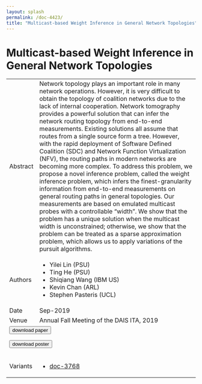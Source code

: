 ```yaml
---
layout: splash
permalink: /doc-4423/
title: "Multicast-based Weight Inference in General Network Topologies"
---
```


# Multicast-based Weight Inference in General Network Topologies

<table>
    <tbody>
    <tr>
        <td>Abstract</td>
        <td>Network topology plays an important role in many network operations. However, it is very difficult to obtain the topology of coalition networks due to the lack of internal cooperation. Network tomography provides a powerful solution that can infer the network routing topology from end-to-end measurements. Existing solutions all assume that routes from a single source form a tree. However, with the rapid deployment of Software Defined Coalition (SDC) and Network Function Virtualization (NFV), the routing paths in modern networks are becoming more complex. To address this problem, we propose a novel inference problem, called the weight inference problem, which infers the finest-granularity information from end-to-end measurements on general routing paths in general topologies. Our measurements are based on emulated multicast probes with a controllable “width”. We show that the problem has a unique solution when the multicast width is unconstrained; otherwise, we show that the problem can be treated as a sparse approximation problem, which allows us to apply variations of the pursuit algorithms.</td>
    </tr>
    <tr>
        <td>Authors</td>
        <td>
            <ul>
                <li>Yilei Lin (PSU)</li>
                <li>Ting He (PSU)</li>
                <li>Shiqiang Wang (IBM US)</li>
                <li>Kevin Chan (ARL)</li>
                <li>Stephen Pasteris (UCL)</li>
            </ul>
        </td>
    </tr>
    <tr>
        <td>Date</td>
        <td>Sep-2019</td>
    </tr>
    <tr>
        <td>Venue</td>
        <td>Annual Fall Meeting of the DAIS ITA, 2019</td>
    </tr>
        <tr>
            <td colspan="2">
                <form method="get" action="https://ibm.box.com/v/doc-4423-paper">
                    <button type="submit">download paper</button>
                </form>
                <form method="get" action="https://ibm.box.com/v/doc-4423-poster">
                    <button type="submit">download poster</button>
                </form>
            </td>
        </tr>
        <tr>
            <td>Variants</td>
            <td>
                <ul>
                    <li><a href="\doc-3768\">doc-3768</a></li>
                </ul>
            </td>
        </tr>
    </tbody>
</table>
